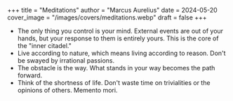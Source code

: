 +++
title = "Meditations"
author = "Marcus Aurelius"
date = 2024-05-20
cover_image = "/images/covers/meditations.webp"
draft = false
+++

- The only thing you control is your mind. External events are out of your hands, but your response to them is entirely yours. This is the core of the "inner citadel."
- Live according to nature, which means living according to reason. Don't be swayed by irrational passions.
- The obstacle is the way. What stands in your way becomes the path forward.
- Think of the shortness of life. Don't waste time on trivialities or the opinions of others. Memento mori.
